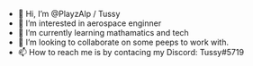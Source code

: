 - 👋 Hi, I’m @PlayzAlp / Tussy
- 👀 I’m interested in aerospace enginner
- 🌱 I’m currently learning mathamatics and tech
- 💞️ I’m looking to collaborate on some peeps to work with. 
- 📫 How to reach me is by contacing my Discord: Tussy#5719

<!---
PlayzAlp/Tussy is a ✨ special ✨ repository because its `README.md` (this file) appears on your GitHub profile.
You can click the Preview link to take a look at your changes.
--->
